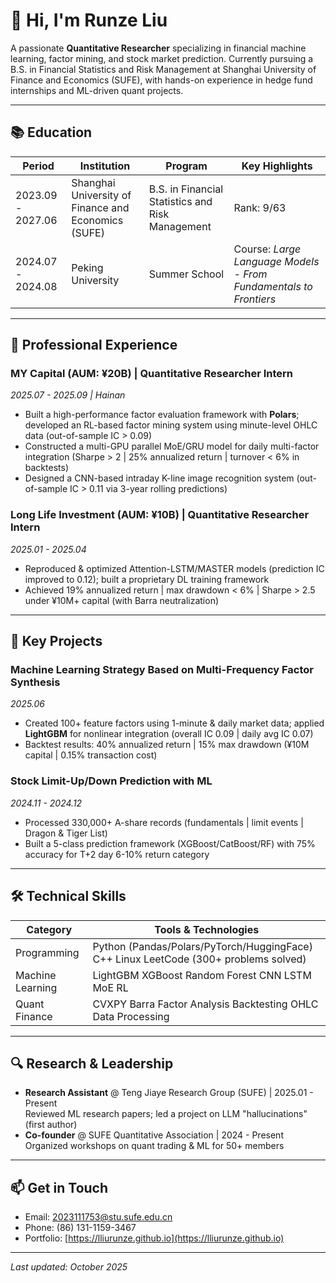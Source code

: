 # 👋 Hi, I'm Runze Liu  
A passionate **Quantitative Researcher** specializing in financial machine learning, factor mining, and stock market prediction. Currently pursuing a B.S. in Financial Statistics and Risk Management at Shanghai University of Finance and Economics (SUFE), with hands-on experience in hedge fund internships and ML-driven quant projects.

---

## 📚 Education  
| Period | Institution | Program | Key Highlights |
|--------|-------------|---------|----------------|
| 2023.09 - 2027.06 | Shanghai University of Finance and Economics (SUFE) | B.S. in Financial Statistics and Risk Management | Rank: 9/63 | GPA: 3.64/4.00 | People’s Scholarship | College Math Competition (2nd Prize) |
| 2024.07 - 2024.08 | Peking University | Summer School | Course: *Large Language Models - From Fundamentals to Frontiers* | Studied Transformer architecture & HuggingFace/PyTorch |

---

## 💼 Professional Experience  
### MY Capital (AUM: ¥20B) | Quantitative Researcher Intern  
*2025.07 - 2025.09 | Hainan*  
- Built a high-performance factor evaluation framework with **Polars**; developed an RL-based factor mining system using minute-level OHLC data (out-of-sample IC > 0.09)  
- Constructed a multi-GPU parallel MoE/GRU model for daily multi-factor integration (Sharpe > 2 | 25% annualized return | turnover < 6% in backtests)  
- Designed a CNN-based intraday K-line image recognition system (out-of-sample IC > 0.11 via 3-year rolling predictions)

### Long Life Investment (AUM: ¥10B) | Quantitative Researcher Intern  
*2025.01 - 2025.04*  
- Reproduced & optimized Attention-LSTM/MASTER models (prediction IC improved to 0.12); built a proprietary DL training framework  
- Achieved 19% annualized return | max drawdown < 6% | Sharpe > 2.5 under ¥10M+ capital (with Barra neutralization)

---

## 🚀 Key Projects  
### Machine Learning Strategy Based on Multi-Frequency Factor Synthesis  
*2025.06*  
- Created 100+ feature factors using 1-minute & daily market data; applied **LightGBM** for nonlinear integration (overall IC 0.09 | daily avg IC 0.07)  
- Backtest results: 40% annualized return | 15% max drawdown (¥10M capital | 0.15% transaction cost)

### Stock Limit-Up/Down Prediction with ML  
*2024.11 - 2024.12*  
- Processed 330,000+ A-share records (fundamentals | limit events | Dragon & Tiger List)  
- Built a 5-class prediction framework (XGBoost/CatBoost/RF) with 75% accuracy for T+2 day 6-10% return category

---

## 🛠️ Technical Skills  
| Category | Tools & Technologies |
|----------|----------------------|
| Programming | Python (Pandas/Polars/PyTorch/HuggingFace)  C++  Linux  LeetCode (300+ problems solved) |
| Machine Learning | LightGBM  XGBoost  Random Forest  CNN  LSTM  MoE  RL |
| Quant Finance | CVXPY  Barra  Factor Analysis  Backtesting  OHLC Data Processing |
---

## 🔍 Research & Leadership  
- **Research Assistant** @ Teng Jiaye Research Group (SUFE) | 2025.01 - Present  
  Reviewed ML research papers; led a project on LLM "hallucinations" (first author)  
- **Co-founder** @ SUFE Quantitative Association | 2024 - Present  
  Organized workshops on quant trading & ML for 50+ members

---

## 📫 Get in Touch  
- Email: [2023111753@stu.sufe.edu.cn](mailto:2023111753@stu.sufe.edu.cn)  
- Phone: (86) 131-1159-3467  
- Portfolio: [https://lliurunze.github.io](https://lliurunze.github.io) 

---

*Last updated: October 2025*
